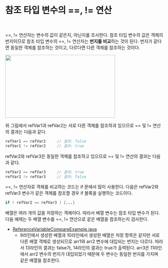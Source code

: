 # 참조 타입 변수의 ==, != 연산
<br/>

==, != 연산자는 변수의 값이 같은지, 아닌지를 조사한다. 참조 타입 변수의 값은 객체의 번지이므로 참조 타입 변수의 ==, != 연산자는 **번지를 비교**하는 것이 된다.
번지가 같다면 동일한 객체를 참조하는 것이고, 다르다면 다른 객체를 참조하는 것이다.

<img src="https://github.com/silxbro/java/assets/142463332/9673a9a6-7039-4208-a817-0f1d549a1e98" width="350" height="200"/>

위 그림에서 refVar1과 refVar2는 서로 다른 객체를 참조하과 있으므로 == 및 != 연산의 결과는 다음과 같다.
```java
refVar1 == refVar2     // 결과: false
refVar1 != refVar2     // 결과: true
```
refVar2와 refVar3은 동일한 객체를 참조하고 있으므로 == 및 != 연산의 결과는 다음과 같다.
```java
refVar2 == refVar3     // 결과: true
refVar2 != refVar3     // 결과: false
```
==, != 연산자로 객체를 비교하는 코드는 if 문에서 많이 사용한다. 다음은 refVar2와 refVar3 변수가 같은 객체를 참조할 경우 if 블록을 실행하는 코드이다.
```java
if ( refVar2 == refVar3 ) {...}
```
배열은 여러 개의 값을 저장하는 객체이다. 따라서 배열 변수는 참조 타입 변수가 된다. 다음 예제는 두 배열 변수를 ==, != 연산으로 같은 배열을 참조하는지 검사한다.
- [ReferenceVariableCompareExample.java](https://github.com/silxbro/java/blob/main/src/thisisjava/ch05/sec03/ReferenceVariableCompareExample.java)
  - 9라인에서 생성한 배열과 10라인에서 생성한 배열은 저장 항목은 같지만 서로 다른 배열 객체로 생성되므로 arr1와 arr2 변수에 대입되는 번지는 다르다. 따라서 13라인의 결과는 false가,
    14라인의 결과는 true가 출력된다. arr3은 11라인에서 arr2 변수의 번지가 대입되었기 때문에 두 변수는 동일한 번지를 가지며 같은 배열을 참조한다.
